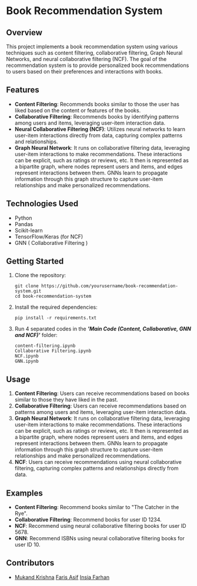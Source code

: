 # Book Recommendation System

## Overview
This project implements a book recommendation system using various techniques such as content filtering, collaborative filtering, Graph Neural Networks, and neural collaborative filtering (NCF). 
The goal of the recommendation system is to provide personalized book recommendations to users based on their preferences and interactions with books.

## Features
- **Content Filtering**: Recommends books similar to those the user has liked based on the content or features of the books.
- **Collaborative Filtering**: Recommends books by identifying patterns among users and items, leveraging user-item interaction data.
- **Neural Collaborative Filtering (NCF)**: Utilizes neural networks to learn user-item interactions directly from data, capturing complex patterns and relationships.
- **Graph Neural Network**: It runs on collaborative filtering data, leveraging user-item interactions to make recommendations. These interactions can be explicit, such as ratings or reviews, etc.
    It then is represented as a bipartite graph, where nodes represent users and items, and edges represent interactions between them. GNNs learn to propagate information through this graph structure to capture       user-item relationships and make personalized recommendations.

## Technologies Used
- Python
- Pandas
- Scikit-learn
- TensorFlow/Keras (for NCF)
- GNN ( Collaborative Filtering )

## Getting Started
1. Clone the repository:
    ```
    git clone https://github.com/yourusername/book-recommendation-system.git
    cd book-recommendation-system
    ```
2. Install the required dependencies:

    ```
    pip install -r requirements.txt
    ```
3. Run 4 separated codes in the ***'Main Code (Content, Collaborative, GNN and NCF)'*** folder:

    ```
    content-filtering.ipynb
    Collaborative Filtering.ipynb
    NCF.ipynb
    GNN.ipynb
    ```

## Usage
1. **Content Filtering**: Users can receive recommendations based on books similar to those they have liked in the past. 
2. **Collaborative Filtering**: Users can receive recommendations based on patterns among users and items, leveraging user-item interaction data.
3. **Graph Neural Network**: It runs on collaborative filtering data, leveraging user-item interactions to make recommendations. These interactions can be explicit, such as ratings or reviews, etc.
It then is represented as a bipartite graph, where nodes represent users and items, and edges represent interactions between them. GNNs learn to propagate information through this graph structure to capture user-item relationships and make personalized recommendations.
5. **NCF**: Users can receive recommendations using neural collaborative filtering, capturing complex patterns and relationships directly from data.

## Examples
- **Content Filtering**: Recommend books similar to "The Catcher in the Rye".
- **Collaborative Filtering**: Recommend books for user ID 1234.
- **NCF**: Recommend using neural collaborative filtering books for user ID 5678.
- **GNN**: Recommend ISBNs using neural collaborative filtering books for user ID 10.

## Contributors
- [Mukand Krishna](https://github.com/MukandKrishna) [Faris Asif](https://github.com/farisasif7) [Insia Farhan](https://github.com/K200265-Insia-Farhan)
